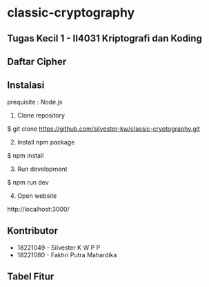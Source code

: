 # classic-cryptography

## Tugas Kecil 1 - II4031 Kriptografi dan Koding

## Daftar Cipher

## Instalasi

prequisite :
Node.js

1. Clone repository

$ git clone https://github.com/silvester-kw/classic-cryptography.git

2. Install npm package

$ npm install

3. Run development

$ npm run dev

4. Open website

http://localhost:3000/

## Kontributor

- 18221049 - Silvester K W P P
- 18221080 - Fakhri Putra Mahardika

## Tabel Fitur
